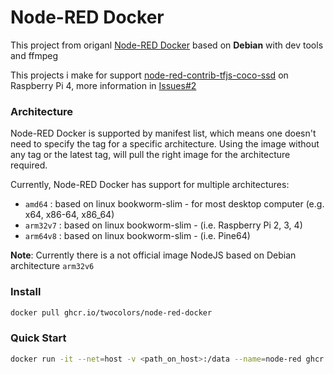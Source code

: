 # Node-RED Docker

This project from origanl [Node-RED Docker](https://github.com/node-red/node-red-docker/tree/master/docker-custom) based on **Debian** with dev tools and ffmpeg

This projects i make for support [node-red-contrib-tfjs-coco-ssd](https://flows.nodered.org/node/node-red-contrib-tfjs-coco-ssd) on Raspberry Pi 4, more information in [Issues#2](https://github.com/dceejay/tfjs-coco-ssd/issues/2)

### Architecture
Node-RED Docker is supported by manifest list, which means one doesn't need to specify the tag for a specific architecture. Using the image without any tag or the latest tag, will pull the right image for the architecture required.

Currently, Node-RED Docker has support for multiple architectures:
- `amd64`   : based on linux bookworm-slim - for most desktop computer (e.g. x64, x86-64, x86_64)
- `arm32v7` : based on linux bookworm-slim - (i.e. Raspberry Pi 2, 3, 4)
- `arm64v8` : based on linux bookworm-slim - (i.e. Pine64)

**Note**: Currently there is a not official image NodeJS based on Debian architecture `arm32v6`

### Install

```bash
docker pull ghcr.io/twocolors/node-red-docker
```

### Quick Start

```bash
docker run -it --net=host -v <path_on_host>:/data --name=node-red ghcr.io/twocolors/node-red-docker
```
